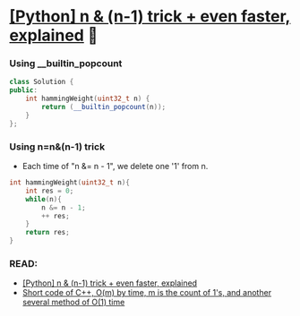 # [[Python] n & (n-1) trick + even faster, explained](https://leetcode.com/problems/number-of-1-bits/) 🌟

### Using \_\_builtin_popcount

```cpp
class Solution {
public:
    int hammingWeight(uint32_t n) {
        return (__builtin_popcount(n));
    }
};
```

### Using n=n&(n-1) trick

- Each time of "n &= n - 1", we delete one '1' from n.

```cpp
int hammingWeight(uint32_t n){
    int res = 0;
    while(n){
        n &= n - 1;
        ++ res;
    }
    return res;
}
```

### READ:

- [[Python] n & (n-1) trick + even faster, explained](<https://leetcode.com/problems/number-of-1-bits/discuss/1044775/Python-n-and-(n-1)-trick-%2B-even-faster-explained>)
- [Short code of C++, O(m) by time, m is the count of 1's, and another several method of O(1) time](<https://leetcode.com/problems/number-of-1-bits/discuss/55120/Short-code-of-C%2B%2B-O(m)-by-time-m-is-the-count-of-1's-and-another-several-method-of-O(1)-time>)
